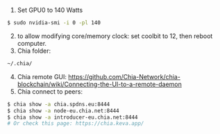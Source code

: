 1. Set GPU0 to 140 Watts
```bash
$ sudo nvidia-smi -i 0 -pl 140
```
2. to allow modifying core/memory clock: set coolbit to 12, then reboot computer.
3. Chia folder:
```bash
~/.chia/
```
4. Chia remote GUI: https://github.com/Chia-Network/chia-blockchain/wiki/Connecting-the-UI-to-a-remote-daemon
5. Chia connect to peers:
```bash
$ chia show -a chia.spdns.eu:8444
$ chia show -a node-eu.chia.net:8444
$ chia show -a introducer-eu.chia.net:8444
# Or check this page: https://chia.keva.app/
```
